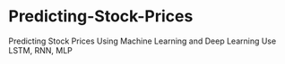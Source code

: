 # Predicting-Stock-Prices
Predicting Stock Prices Using Machine Learning and Deep Learning
Use LSTM, RNN, MLP
